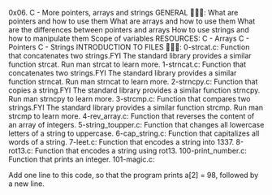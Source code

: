 0x06. C - More pointers, arrays and strings
GENERAL 📖📖📖:
What are pointers and how to use them
What are arrays and how to use them
What are the differences between pointers and arrays
How to use strings and how to manipulate them
Scope of variables
RESOURCES:
C - Arrays
C - Pointers
C - Strings
INTRODUCTION TO FILES 📕📕📕:
0-strcat.c: Function that concatenates two strings.FYI The standard library provides a similar function strcat. Run man strcat to learn more.
1-strncat.c: Function that concatenates two strings.FYI The standard library provides a similar function strncat. Run man strncat to learn more.
2-strncpy.c: Function that copies a string.FYI The standard library provides a similar function strncpy. Run man strncpy to learn more.
3-strcmp.c: Function that compares two strings.FYI The standard library provides a similar function strcmp. Run man strcmp to learn more.
4-rev_array.c: Function that reverses the content of an array of integers.
5-string_toupper.c: Function that changes all lowercase letters of a string to uppercase.
6-cap_string.c: Function that capitalizes all words of a string.
7-leet.c: Function that encodes a string into 1337.
8-rot13.c: Function that encodes a string using rot13.
100-print_number.c: Function that prints an integer.
101-magic.c: 


Add one line to this code, so that the program prints a[2] = 98, followed by a new line.
